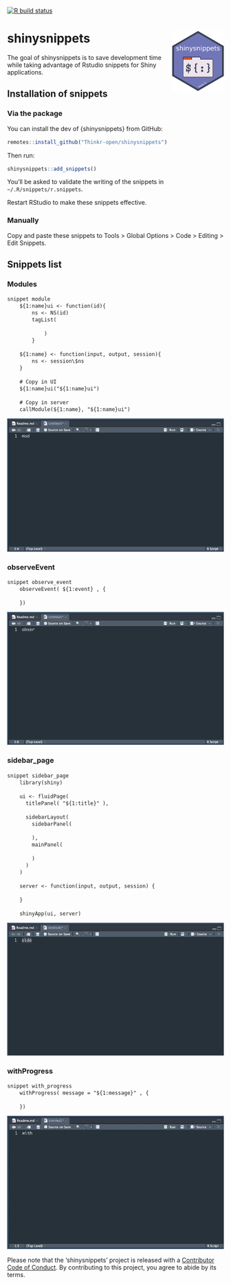
<!-- README.md is generated from README.Rmd. Please edit that file -->

<!-- badges: start -->

[![R build
status](https://github.com/ThinkR-open/shinysnippets/workflows/R-CMD-check/badge.svg)](https://github.com/ThinkR-open/shinysnippets/actions)
<!-- badges: end -->

# shinysnippets <img src="reference/figures/thinkr-hex-shinysnippets.png" align="right" alt="" width="120" />

The goal of shinysnippets is to save development time while taking
advantage of Rstudio snippets for Shiny applications.

## Installation of snippets

### Via the package

You can install the dev of {shinysnippets} from GitHub:

``` r
remotes::install_github("Thinkr-open/shinysnippets")
```

Then run:

``` r
shinysnippets::add_snippets()
```

You’ll be asked to validate the writing of the snippets in
`~/.R/snippets/r.snippets`.

Restart RStudio to make these snippets effective.

### Manually

Copy and paste these snippets to Tools \> Global Options \> Code \>
Editing \> Edit Snippets.

## Snippets list

### Modules

    snippet module
        ${1:name}ui <- function(id){
            ns <- NS(id)
            tagList(
            
                )
            }
    
        ${1:name} <- function(input, output, session){
            ns <- session\$ns
        }
        
        # Copy in UI
        ${1:name}ui("${1:name}ui")
        
        # Copy in server
        callModule(${1:name}, "${1:name}ui")

![](reference/figures/module_snippet.gif)

### observeEvent

    snippet observe_event
        observeEvent( ${1:event} , {
        
        })

![](reference/figures/observeEvent_snippet.gif)

### sidebar\_page

    snippet sidebar_page
        library(shiny)
        
        ui <- fluidPage(
          titlePanel( "${1:title}" ), 
          
          sidebarLayout(
            sidebarPanel(
            
            ),
            mainPanel(
            
            )
          )
        )
        
        server <- function(input, output, session) {
          
        }
        
        shinyApp(ui, server)

![](reference/figures/sidebarpage.gif)

### withProgress

    snippet with_progress
        withProgress( message = "${1:message}" , {
        
        })

![](reference/figures/with_progress_snippet.gif)

Please note that the ‘shinysnippets’ project is released with a
[Contributor Code of Conduct](CODE_OF_CONDUCT.md). By contributing to
this project, you agree to abide by its terms.
